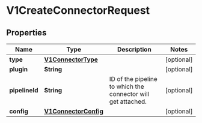 
# V1CreateConnectorRequest

## Properties
Name | Type | Description | Notes
------------ | ------------- | ------------- | -------------
**type** | [**V1ConnectorType**](V1ConnectorType.md) |  |  [optional]
**plugin** | **String** |  |  [optional]
**pipelineId** | **String** | ID of the pipeline to which the connector will get attached. |  [optional]
**config** | [**V1ConnectorConfig**](V1ConnectorConfig.md) |  |  [optional]



